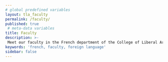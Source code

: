 ```yaml
---
# global predefined variables
layout: tla_faculty
permalink: /faculty/
published: true
 # meta-data variables
title: Faculty
description: >-
 Meet our faculty in the French department of the College of Liberal Arts at Temple University!
keywords: 'french, faculty, foreign language'
sidebar: false
---
```

